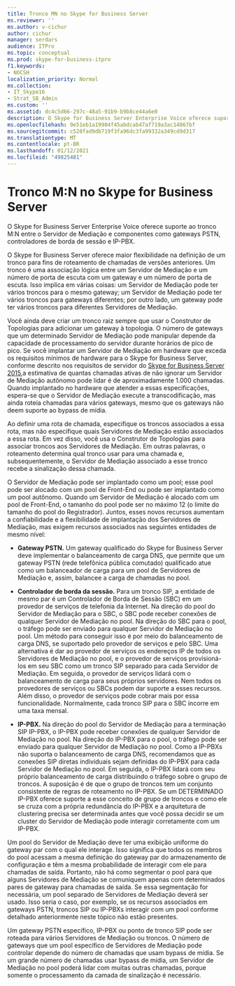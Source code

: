 ```yaml
---
title: Tronco MN no Skype for Business Server
ms.reviewer: ''
ms.author: v-cichur
author: cichur
manager: serdars
audience: ITPro
ms.topic: conceptual
ms.prod: skype-for-business-itpro
f1.keywords:
- NOCSH
localization_priority: Normal
ms.collection:
- IT_Skype16
- Strat_SB_Admin
ms.custom: ''
ms.assetid: dc4c5d66-297c-48a5-91b9-b9b8ce44a6e0
description: O Skype for Business Server Enterprise Voice oferece suporte ao tronco M:N entre o Servidor de Mediação e componentes como gateways PSTN, controladores de borda de sessão e IP-PBX.
ms.openlocfilehash: 9e51eb1a19904f45abdcab47af719a3ac14867bf
ms.sourcegitcommit: c528fad9db719f3fa96dc3fa99332a349cd9d317
ms.translationtype: MT
ms.contentlocale: pt-BR
ms.lasthandoff: 01/12/2021
ms.locfileid: "49825481"
---
```

# <a name="mn-trunk-in-skype-for-business-server"></a>Tronco M:N no Skype for Business Server
 
O Skype for Business Server Enterprise Voice oferece suporte ao tronco M:N entre o Servidor de Mediação e componentes como gateways PSTN, controladores de borda de sessão e IP-PBX.
  
O Skype for Business Server oferece maior flexibilidade na definição de um tronco para fins de roteamento de chamadas de versões anteriores. Um tronco é uma associação lógica entre um Servidor de Mediação e um número de porta de escuta com um gateway e um número de porta de escuta. Isso implica em várias coisas: um Servidor de Mediação pode ter vários troncos para o mesmo gateway; um Servidor de Mediação pode ter vários troncos para gateways diferentes; por outro lado, um gateway pode ter vários troncos para diferentes Servidores de Mediação.
  
Você ainda deve criar um tronco raiz sempre que usar o Construtor de Topologias para adicionar um gateway à topologia. O número de gateways que um determinado Servidor de Mediação pode manipular depende da capacidade de processamento do servidor durante horários de pico de pico. Se você implantar um Servidor de Mediação em hardware que exceda os requisitos mínimos de hardware para o Skype for Business Server, conforme descrito nos requisitos de servidor do [Skype for Business Server 2015,](../../plan-your-deployment/requirements-for-your-environment/server-requirements.md)a estimativa de quantas chamadas ativas de não ignorar um Servidor de Mediação autônomo pode lidar é de aproximadamente 1.000 chamadas. Quando implantado no hardware que atender a essas especificações, espera-se que o Servidor de Mediação execute a transcodificação, mas ainda roteia chamadas para vários gateways, mesmo que os gateways não deem suporte ao bypass de mídia.
  
Ao definir uma rota de chamada, especifique os troncos associados a essa rota, mas não especifique quais Servidores de Mediação estão associados a essa rota. Em vez disso, você usa o Construtor de Topologias para associar troncos aos Servidores de Mediação. Em outras palavras, o roteamento determina qual tronco usar para uma chamada e, subsequentemente, o Servidor de Mediação associado a esse tronco recebe a sinalização dessa chamada.
  
O Servidor de Mediação pode ser implantado como um pool; esse pool pode ser alocado com um pool de Front-End ou pode ser implantado como um pool autônomo. Quando um Servidor de Mediação é alocado com um pool de Front-End, o tamanho do pool pode ser no máximo 12 (o limite do tamanho do pool do Registrador). Juntos, esses novos recursos aumentam a confiabilidade e a flexibilidade de implantação dos Servidores de Mediação, mas exigem recursos associados nas seguintes entidades de mesmo nível:
  
- **Gateway PSTN.** Um gateway qualificado do Skype for Business Server deve implementar o balanceamento de carga DNS, que permite que um gateway PSTN (rede telefônica pública comutado) qualificado atue como um balanceador de carga para um pool de Servidores de Mediação e, assim, balancee a carga de chamadas no pool.
    
- **Controlador de borda da sessão.** Para um tronco SIP, a entidade de mesmo par é um Controlador de Borda de Sessão (SBC) em um provedor de serviços de telefonia da Internet. Na direção do pool do Servidor de Mediação para o SBC, o SBC pode receber conexões de qualquer Servidor de Mediação no pool. Na direção do SBC para o pool, o tráfego pode ser enviado para qualquer Servidor de Mediação no pool. Um método para conseguir isso é por meio do balanceamento de carga DNS, se suportado pelo provedor de serviços e pelo SBC. Uma alternativa é dar ao provedor de serviços os endereços IP de todos os Servidores de Mediação no pool, e o provedor de serviços provisioná-los em seu SBC como um tronco SIP separado para cada Servidor de Mediação. Em seguida, o provedor de serviços lidará com o balanceamento de carga para seus próprios servidores. Nem todos os provedores de serviços ou SBCs podem dar suporte a esses recursos. Além disso, o provedor de serviços pode cobrar mais por essa funcionalidade. Normalmente, cada tronco SIP para o SBC incorre em uma taxa mensal.
    
- **IP-PBX.** Na direção do pool do Servidor de Mediação para a terminação SIP IP-PBX, o IP-PBX pode receber conexões de qualquer Servidor de Mediação no pool. Na direção do IP-PBX para o pool, o tráfego pode ser enviado para qualquer Servidor de Mediação no pool. Como a IP-PBXs não suporta o balanceamento de carga DNS, recomendamos que as conexões SIP diretas individuais sejam definidas do IP-PBX para cada Servidor de Mediação no pool. Em seguida, o IP-PBX lidará com seu próprio balanceamento de carga distribuindo o tráfego sobre o grupo de troncos. A suposição é de que o grupo de troncos tem um conjunto consistente de regras de roteamento no IP-PBX. Se um DETERMINADO IP-PBX oferece suporte a esse conceito de grupo de troncos e como ele se cruza com a própria redundância do IP-PBX e a arquitetura de clustering precisa ser determinada antes que você possa decidir se um cluster do Servidor de Mediação pode interagir corretamente com um IP-PBX.
    
Um pool do Servidor de Mediação deve ter uma exibição uniforme do gateway par com o qual ele interage. Isso significa que todos os membros do pool acessam a mesma definição do gateway par do armazenamento de configuração e têm a mesma probabilidade de interagir com ele para chamadas de saída. Portanto, não há como segmentar o pool para que alguns Servidores de Mediação se comuniquem apenas com determinados pares de gateway para chamadas de saída. Se essa segmentação for necessária, um pool separado de Servidores de Mediação deverá ser usado. Isso seria o caso, por exemplo, se os recursos associados em gateways PSTN, troncos SIP ou IP-PBXs interagir com um pool conforme detalhado anteriormente neste tópico não estão presentes.
  
Um gateway PSTN específico, IP-PBX ou ponto de tronco SIP pode ser roteada para vários Servidores de Mediação ou troncos. O número de gateways que um pool específico de Servidores de Mediação pode controlar depende do número de chamadas que usam bypass de mídia. Se um grande número de chamadas usar bypass de mídia, um Servidor de Mediação no pool poderá lidar com muitas outras chamadas, porque somente o processamento da camada de sinalização é necessário. 
  

